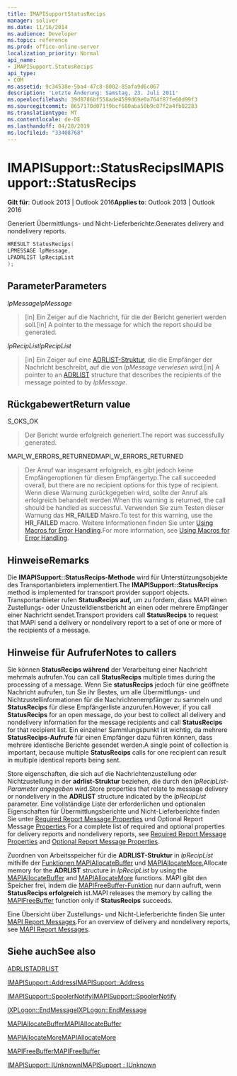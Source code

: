 ```yaml
---
title: IMAPISupportStatusRecips
manager: soliver
ms.date: 11/16/2014
ms.audience: Developer
ms.topic: reference
ms.prod: office-online-server
localization_priority: Normal
api_name:
- IMAPISupport.StatusRecips
api_type:
- COM
ms.assetid: 9c34538e-5ba4-47c8-8002-85afa9d6c067
description: 'Letzte Änderung: Samstag, 23. Juli 2011'
ms.openlocfilehash: 39d8786bf558ade4599d69e0a764f87fe60d99f3
ms.sourcegitcommit: 8657170d071f9bcf680aba50b9c07f2a4fb82283
ms.translationtype: MT
ms.contentlocale: de-DE
ms.lasthandoff: 04/28/2019
ms.locfileid: "33408768"
---
```

# <a name="imapisupportstatusrecips"></a><span data-ttu-id="eb829-103">IMAPISupport::StatusRecips</span><span class="sxs-lookup"><span data-stu-id="eb829-103">IMAPISupport::StatusRecips</span></span>

  
  
<span data-ttu-id="eb829-104">**Gilt für**: Outlook 2013 | Outlook 2016</span><span class="sxs-lookup"><span data-stu-id="eb829-104">**Applies to**: Outlook 2013 | Outlook 2016</span></span> 
  
<span data-ttu-id="eb829-105">Generiert Übermittlungs- und Nicht-Lieferberichte.</span><span class="sxs-lookup"><span data-stu-id="eb829-105">Generates delivery and nondelivery reports.</span></span>
  
```cpp
HRESULT StatusRecips(
LPMESSAGE lpMessage,
LPADRLIST lpRecipList
);
```

## <a name="parameters"></a><span data-ttu-id="eb829-106">Parameter</span><span class="sxs-lookup"><span data-stu-id="eb829-106">Parameters</span></span>

 <span data-ttu-id="eb829-107">_lpMessage_</span><span class="sxs-lookup"><span data-stu-id="eb829-107">_lpMessage_</span></span>
  
> <span data-ttu-id="eb829-108">[in] Ein Zeiger auf die Nachricht, für die der Bericht generiert werden soll.</span><span class="sxs-lookup"><span data-stu-id="eb829-108">[in] A pointer to the message for which the report should be generated.</span></span>
    
 <span data-ttu-id="eb829-109">_lpRecipList_</span><span class="sxs-lookup"><span data-stu-id="eb829-109">_lpRecipList_</span></span>
  
> <span data-ttu-id="eb829-110">[in] Ein Zeiger auf eine [ADRLIST-Struktur,](adrlist.md) die die Empfänger der Nachricht beschreibt, auf die von _lpMessage verwiesen wird._</span><span class="sxs-lookup"><span data-stu-id="eb829-110">[in] A pointer to an [ADRLIST](adrlist.md) structure that describes the recipients of the message pointed to by  _lpMessage_.</span></span>
    
## <a name="return-value"></a><span data-ttu-id="eb829-111">Rückgabewert</span><span class="sxs-lookup"><span data-stu-id="eb829-111">Return value</span></span>

<span data-ttu-id="eb829-112">S_OK</span><span class="sxs-lookup"><span data-stu-id="eb829-112">S_OK</span></span> 
  
> <span data-ttu-id="eb829-113">Der Bericht wurde erfolgreich generiert.</span><span class="sxs-lookup"><span data-stu-id="eb829-113">The report was successfully generated.</span></span>
    
<span data-ttu-id="eb829-114">MAPI_W_ERRORS_RETURNED</span><span class="sxs-lookup"><span data-stu-id="eb829-114">MAPI_W_ERRORS_RETURNED</span></span> 
  
> <span data-ttu-id="eb829-115">Der Anruf war insgesamt erfolgreich, es gibt jedoch keine Empfängeroptionen für diesen Empfängertyp.</span><span class="sxs-lookup"><span data-stu-id="eb829-115">The call succeeded overall, but there are no recipient options for this type of recipient.</span></span> <span data-ttu-id="eb829-116">Wenn diese Warnung zurückgegeben wird, sollte der Anruf als erfolgreich behandelt werden.</span><span class="sxs-lookup"><span data-stu-id="eb829-116">When this warning is returned, the call should be handled as successful.</span></span> <span data-ttu-id="eb829-117">Verwenden Sie zum Testen dieser Warnung das **HR_FAILED** Makro.</span><span class="sxs-lookup"><span data-stu-id="eb829-117">To test for this warning, use the **HR_FAILED** macro.</span></span> <span data-ttu-id="eb829-118">Weitere Informationen finden Sie unter [Using Macros for Error Handling](using-macros-for-error-handling.md).</span><span class="sxs-lookup"><span data-stu-id="eb829-118">For more information, see [Using Macros for Error Handling](using-macros-for-error-handling.md).</span></span>
    
## <a name="remarks"></a><span data-ttu-id="eb829-119">Hinweise</span><span class="sxs-lookup"><span data-stu-id="eb829-119">Remarks</span></span>

<span data-ttu-id="eb829-120">Die **IMAPISupport::StatusRecips-Methode** wird für Unterstützungsobjekte des Transportanbieters implementiert.</span><span class="sxs-lookup"><span data-stu-id="eb829-120">The **IMAPISupport::StatusRecips** method is implemented for transport provider support objects.</span></span> <span data-ttu-id="eb829-121">Transportanbieter rufen **StatusRecips auf,** um zu fordern, dass MAPI einen Zustellungs- oder Unzustelldienstbericht an einen oder mehrere Empfänger einer Nachricht sendet.</span><span class="sxs-lookup"><span data-stu-id="eb829-121">Transport providers call **StatusRecips** to request that MAPI send a delivery or nondelivery report to a set of one or more of the recipients of a message.</span></span> 
  
## <a name="notes-to-callers"></a><span data-ttu-id="eb829-122">Hinweise für Aufrufer</span><span class="sxs-lookup"><span data-stu-id="eb829-122">Notes to callers</span></span>

<span data-ttu-id="eb829-123">Sie können **StatusRecips während** der Verarbeitung einer Nachricht mehrmals aufrufen.</span><span class="sxs-lookup"><span data-stu-id="eb829-123">You can call **StatusRecips** multiple times during the processing of a message.</span></span> <span data-ttu-id="eb829-124">Wenn Sie **statusRecips** jedoch für eine geöffnete Nachricht aufrufen, tun Sie ihr Bestes, um alle Übermittlungs- und Nichtzustellinformationen für die Nachrichtenempfänger zu sammeln und **StatusRecips** für diese Empfängerliste anzurufen.</span><span class="sxs-lookup"><span data-stu-id="eb829-124">However, if you call **StatusRecips** for an open message, do your best to collect all delivery and nondelivery information for the message recipients and call **StatusRecips** for that recipient list.</span></span> <span data-ttu-id="eb829-125">Ein einzelner Sammlungspunkt ist wichtig, da mehrere **StatusRecips-Aufrufe** für einen Empfänger dazu führen können, dass mehrere identische Berichte gesendet werden.</span><span class="sxs-lookup"><span data-stu-id="eb829-125">A single point of collection is important, because multiple **StatusRecips** calls for one recipient can result in multiple identical reports being sent.</span></span> 
  
<span data-ttu-id="eb829-126">Store eigenschaften, die sich auf die Nachrichtenzustellung oder Nichtzustellung in der **adrlist-Struktur** beziehen, die durch den _lpRecipList-Parameter angegeben_ wird.</span><span class="sxs-lookup"><span data-stu-id="eb829-126">Store properties that relate to message delivery or nondelivery in the **ADRLIST** structure indicated by the  _lpRecipList_ parameter.</span></span> <span data-ttu-id="eb829-127">Eine vollständige Liste der erforderlichen und optionalen Eigenschaften für Übermittlungsberichte und Nicht-Lieferberichte finden Sie unter [Required Report Message Properties](required-report-message-properties.md) und Optional Report Message [Properties](optional-report-message-properties.md).</span><span class="sxs-lookup"><span data-stu-id="eb829-127">For a complete list of required and optional properties for delivery reports and nondelivery reports, see [Required Report Message Properties](required-report-message-properties.md) and [Optional Report Message Properties](optional-report-message-properties.md).</span></span> 
  
<span data-ttu-id="eb829-128">Zuordnen von Arbeitsspeicher für die **ADRLIST-Struktur** in _lpRecipList_ mithilfe der [Funktionen MAPIAllocateBuffer](mapiallocatebuffer.md) und [MAPIAllocateMore.](mapiallocatemore.md)</span><span class="sxs-lookup"><span data-stu-id="eb829-128">Allocate memory for the **ADRLIST** structure in  _lpRecipList_ by using the [MAPIAllocateBuffer](mapiallocatebuffer.md) and [MAPIAllocateMore](mapiallocatemore.md) functions.</span></span> <span data-ttu-id="eb829-129">MAPI gibt den Speicher frei, indem die [MAPIFreeBuffer-Funktion](mapifreebuffer.md) nur dann aufruft, wenn **StatusRecips erfolgreich** ist.</span><span class="sxs-lookup"><span data-stu-id="eb829-129">MAPI releases the memory by calling the [MAPIFreeBuffer](mapifreebuffer.md) function only if **StatusRecips** succeeds.</span></span> 
  
<span data-ttu-id="eb829-130">Eine Übersicht über Zustellungs- und Nicht-Lieferberichte finden Sie unter [MAPI Report Messages](mapi-report-messages.md).</span><span class="sxs-lookup"><span data-stu-id="eb829-130">For an overview of delivery and nondelivery reports, see [MAPI Report Messages](mapi-report-messages.md).</span></span>
  
## <a name="see-also"></a><span data-ttu-id="eb829-131">Siehe auch</span><span class="sxs-lookup"><span data-stu-id="eb829-131">See also</span></span>



[<span data-ttu-id="eb829-132">ADRLIST</span><span class="sxs-lookup"><span data-stu-id="eb829-132">ADRLIST</span></span>](adrlist.md)
  
[<span data-ttu-id="eb829-133">IMAPISupport::Address</span><span class="sxs-lookup"><span data-stu-id="eb829-133">IMAPISupport::Address</span></span>](imapisupport-address.md)
  
[<span data-ttu-id="eb829-134">IMAPISupport::SpoolerNotify</span><span class="sxs-lookup"><span data-stu-id="eb829-134">IMAPISupport::SpoolerNotify</span></span>](imapisupport-spoolernotify.md)
  
[<span data-ttu-id="eb829-135">IXPLogon::EndMessage</span><span class="sxs-lookup"><span data-stu-id="eb829-135">IXPLogon::EndMessage</span></span>](ixplogon-endmessage.md)
  
[<span data-ttu-id="eb829-136">MAPIAllocateBuffer</span><span class="sxs-lookup"><span data-stu-id="eb829-136">MAPIAllocateBuffer</span></span>](mapiallocatebuffer.md)
  
[<span data-ttu-id="eb829-137">MAPIAllocateMore</span><span class="sxs-lookup"><span data-stu-id="eb829-137">MAPIAllocateMore</span></span>](mapiallocatemore.md)
  
[<span data-ttu-id="eb829-138">MAPIFreeBuffer</span><span class="sxs-lookup"><span data-stu-id="eb829-138">MAPIFreeBuffer</span></span>](mapifreebuffer.md)
  
[<span data-ttu-id="eb829-139">IMAPISupport: IUnknown</span><span class="sxs-lookup"><span data-stu-id="eb829-139">IMAPISupport : IUnknown</span></span>](imapisupportiunknown.md)


